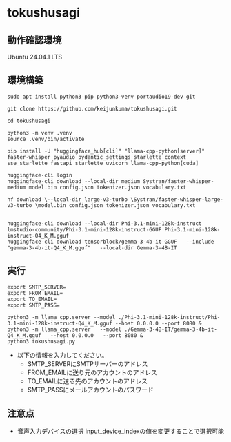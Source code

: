 # tokushusagi

## 動作確認環境

Ubuntu 24.04.1 LTS

## 環境構築

```
sudo apt install python3-pip python3-venv portaudio19-dev git

git clone https://github.com/keijunkuma/tokushusagi.git

cd tokushusagi

python3 -m venv .venv
source .venv/bin/activate

pip install -U "huggingface_hub[cli]" "llama-cpp-python[server]" faster-whisper pyaudio pydantic_settings starlette_context sse_starlette fastapi starlette uvicorn llama-cpp-python[cuda]

huggingface-cli login
huggingface-cli download --local-dir medium Systran/faster-whisper-medium model.bin config.json tokenizer.json vocabulary.txt

hf download \--local-dir large-v3-turbo \Systran/faster-whisper-large-v3-turbo \model.bin config.json tokenizer.json vocabulary.txt


huggingface-cli download --local-dir Phi-3.1-mini-128k-instruct lmstudio-community/Phi-3.1-mini-128k-instruct-GGUF Phi-3.1-mini-128k-instruct-Q4_K_M.gguf
huggingface-cli download tensorblock/gemma-3-4b-it-GGUF   --include "gemma-3-4b-it-Q4_K_M.gguf"   --local-dir Gemma-3-4B-IT

```

## 実行

```
export SMTP_SERVER=
export FROM_EMAIL=
export TO_EMAIL=
export SMTP_PASS=

python3 -m llama_cpp.server --model ./Phi-3.1-mini-128k-instruct/Phi-3.1-mini-128k-instruct-Q4_K_M.gguf --host 0.0.0.0 --port 8080 &
python3 -m llama_cpp.server   --model ./Gemma-3-4B-IT/gemma-3-4b-it-Q4_K_M.gguf   --host 0.0.0.0   --port 8080 &
python3 tokushusagi.py
```
- 以下の情報を入力してください。
    - SMTP_SERVERにSMTPサーバーのアドレス
    - FROM_EMAILに送り元のアカウントのアドレス
    - TO_EMAILに送る先のアカウントのアドレス
    - SMTP_PASSにメールアカウントのパスワード

## 注意点

- 音声入力デバイスの選択
  input_device_indexの値を変更することで選択可能

